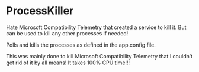 # ProcessKiller
Hate Microsoft Compatibility Telemetry that created a service to kill it. But can be used to kill any other processes if needed!

Polls and kills the processes as defined in the app.config file.

This was mainly done to kill Microsoft Compatibility Telemetry that I couldn't get rid of it by all means! It takes 100% CPU time!!!
